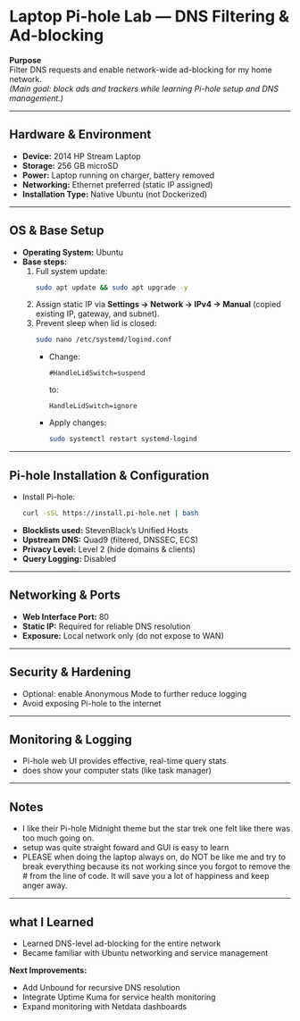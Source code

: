 
# Laptop Pi-hole Lab — DNS Filtering & Ad-blocking

**Purpose**  
Filter DNS requests and enable network-wide ad-blocking for my home network.  
*(Main goal: block ads and trackers while learning Pi-hole setup and DNS management.)*

---

## Hardware & Environment
- **Device:** 2014 HP Stream Laptop  
- **Storage:** 256 GB microSD  
- **Power:** Laptop running on charger, battery removed  
- **Networking:** Ethernet preferred (static IP assigned)  
- **Installation Type:** Native Ubuntu (not Dockerized)  

---

## OS & Base Setup
- **Operating System:** Ubuntu  
- **Base steps:**
  1. Full system update:
     ```bash
     sudo apt update && sudo apt upgrade -y
     ```
  2. Assign static IP via **Settings → Network → IPv4 → Manual** (copied existing IP, gateway, and subnet).  
  3. Prevent sleep when lid is closed:
     ```bash
     sudo nano /etc/systemd/logind.conf
     ```
     - Change:
       ```
       #HandleLidSwitch=suspend
       ```
       to:
       ```
       HandleLidSwitch=ignore
       ```
     - Apply changes:
       ```bash
       sudo systemctl restart systemd-logind
       ```

---

## Pi-hole Installation & Configuration
- Install Pi-hole:
  ```bash
  curl -sSL https://install.pi-hole.net | bash
- **Blocklists used:** StevenBlack’s Unified Hosts  
- **Upstream DNS:** Quad9 (filtered, DNSSEC, ECS)  
- **Privacy Level:** Level 2 (hide domains & clients)  
- **Query Logging:** Disabled  

---

## Networking & Ports

- **Web Interface Port:** 80  
- **Static IP:** Required for reliable DNS resolution  
- **Exposure:** Local network only (do not expose to WAN)  

---

## Security & Hardening

- Optional: enable Anonymous Mode to further reduce logging  
- Avoid exposing Pi-hole to the internet  

---

## Monitoring & Logging

- Pi-hole web UI provides effective, real-time query stats  
- does show your computer stats (like task manager)

---

## Notes

- I like their Pi-hole Midnight theme but the star trek one felt like there was too much going on.
- setup was quite straight foward and GUI is easy to learn
- PLEASE when doing the laptop always on, do NOT be like me and try to break everything because its not working since you forgot to remove the # from the line of code. It will save you a lot of happiness and keep anger away.
---

## what I Learned

- Learned DNS-level ad-blocking for the entire network  
- Became familiar with Ubuntu networking and service management  

**Next Improvements:**
- Add Unbound for recursive DNS resolution  
- Integrate Uptime Kuma for service health monitoring  
- Expand monitoring with Netdata dashboards


  
